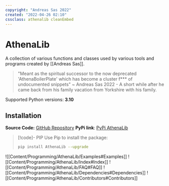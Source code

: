 ```yaml
---
copyright: "Andreas Sas 2022"
created: "2022-04-26 02:10"
cssclass: athenalib cleanEmbed
---
```


# AthenaLib
A collection of various functions and classes used by various tools and programs created by [[Andreas Sas]]. 

> "Meant as the spiritual successor to the now deprecated 'AthenaBoilerPlate' which has become a cluster f*** of undocumented snippets"
~ Andreas Sas 2022 - A short while after he came back from his family vacation from Yorkshire with his family.

Supported Python versions: **3.10**

## Installation
**Source Code:** [GitHub Repository](https://github.com/DirectiveAthena/VerSC-AthenaLib)
**PyPi link**: [PyPi AthenaLib](https://pypi.org/project/AthenaLib/)

> [!code]- PIP
> Use Pip to install the package:
> ```bash
> pip install AthenaLib --upgrade
> ```

![[Content/Programming/AthenaLib/Examples#Examples]]
![[Content/Programming/AthenaLib/Index#Index]]
![[Content/Programming/AthenaLib/FAQ#FAQ]]
![[Content/Programming/AthenaLib/Dependencies#Dependencies]]
![[Content/Programming/AthenaLib/Contributors#Contributors]]
